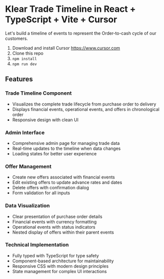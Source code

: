 # Klear Trade Timeline in React + TypeScript + Vite + Cursor

Let's build a timeline of events to represent the Order-to-cash cycle of our customers.

1. Download and install Cursor https://www.cursor.com
2. Clone this repo
3. `npm install`
4. `npm run dev`

## Features

### Trade Timeline Component
- Visualizes the complete trade lifecycle from purchase order to delivery
- Displays financial events, operational events, and offers in chronological order
- Responsive design with clean UI

### Admin Interface
- Comprehensive admin page for managing trade data
- Real-time updates to the timeline when data changes
- Loading states for better user experience

### Offer Management
- Create new offers associated with financial events
- Edit existing offers to update advance rates and dates
- Delete offers with confirmation dialog
- Form validation for all inputs

### Data Visualization
- Clear presentation of purchase order details
- Financial events with currency formatting
- Operational events with status indicators
- Nested display of offers within their parent events

### Technical Implementation
- Fully typed with TypeScript for type safety
- Component-based architecture for maintainability
- Responsive CSS with modern design principles
- State management for complex UI interactions
